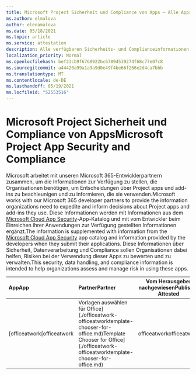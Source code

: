 ```yaml
---
title: Microsoft Project Sicherheit und Compliance von Apps – Alle Apps
ms.author: elmalova
author: elenamalova
ms.date: 05/18/2021
ms.topic: article
ms.service: attestation
description: Alle verfügbaren Sicherheits- und Complianceinformationen für alle Microsoft Project Apps.
localization_priority: Normal
ms.openlocfilehash: bef23cb9f6768922bc67894539274f68c77e07c8
ms.sourcegitcommit: a44420a99a1a3a9d0e49f4be66f266e2d4ca7bbb
ms.translationtype: MT
ms.contentlocale: de-DE
ms.lasthandoff: 05/19/2021
ms.locfileid: "52553516"
---
```

# <a name="microsoft-project-app-security-and-compliance"></a><span data-ttu-id="bd25e-103">Microsoft Project Sicherheit und Compliance von Apps</span><span class="sxs-lookup"><span data-stu-id="bd25e-103">Microsoft Project App Security and Compliance</span></span>

<span data-ttu-id="bd25e-104">Microsoft arbeitet mit unseren Microsoft 365-Entwicklerpartnern zusammen, um die Informationen zur Verfügung zu stellen, die Organisationen benötigen, um Entscheidungen über Project apps und add-ins zu beschleunigen und zu informieren, die sie verwenden.</span><span class="sxs-lookup"><span data-stu-id="bd25e-104">Microsoft works with our Microsoft 365 developer partners to provide the information organizations need to expedite and inform decisions about Project apps and add-ins they use.</span></span> <span data-ttu-id="bd25e-105">Diese Informationen werden mit Informationen aus dem [Microsoft Cloud App Security](https://www.microsoft.com/en-us/enterprise-mobility-security/cloud-app-security)-App-Katalog und mit vom Entwickler beim Einreichen ihrer Anwendungen zur Verfügung gestellten Informationen ergänzt.</span><span class="sxs-lookup"><span data-stu-id="bd25e-105">The information is supplemented with information from the [Microsoft Cloud App Security](https://www.microsoft.com/en-us/enterprise-mobility-security/cloud-app-security) app catalog and information provided by the developers when they submit their applications.</span></span> <span data-ttu-id="bd25e-106">Diese Informationen über Sicherheit, Datenverarbeitung und Compliance sollen Organisationen dabei helfen, Risiken bei der Verwendung dieser Apps zu bewerten und zu verwalten.</span><span class="sxs-lookup"><span data-stu-id="bd25e-106">This security, data handling, and compliance information is intended to help organizations assess and manage risk in using these apps.</span></span>

| <span data-ttu-id="bd25e-107">**App**</span><span class="sxs-lookup"><span data-stu-id="bd25e-107">**App**</span></span> | <span data-ttu-id="bd25e-108">**Partner**</span><span class="sxs-lookup"><span data-stu-id="bd25e-108">**Partner**</span></span> | <span data-ttu-id="bd25e-109">**Vom Herausgeber nachgewiesen**</span><span class="sxs-lookup"><span data-stu-id="bd25e-109">**Publisher Attested**</span></span> | <span data-ttu-id="bd25e-110">**Zertifiziert**</span><span class="sxs-lookup"><span data-stu-id="bd25e-110">**Certified**</span></span> |
|:--------|:------------|:----------------------:|:-------------:|
| <span data-ttu-id="bd25e-111">[officeatwork</span><span class="sxs-lookup"><span data-stu-id="bd25e-111">[officeatwork</span></span> | <span data-ttu-id="bd25e-112">Vorlagen auswählen für Office](./officeatwork-officeatworktemplate-chooser-for-office.md)</span><span class="sxs-lookup"><span data-stu-id="bd25e-112">Template Chooser for Office](./officeatwork-officeatworktemplate-chooser-for-office.md)</span></span> | <span data-ttu-id="bd25e-113">officeatwork</span><span class="sxs-lookup"><span data-stu-id="bd25e-113">officeatwork</span></span> | <span data-ttu-id="bd25e-114">**✓**</span><span class="sxs-lookup"><span data-stu-id="bd25e-114">**✓**</span></span> | <img alt="Certified application badge" src="../media/certified-badge.png" height="25" width="25" /> |
